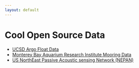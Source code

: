 ```yaml
---
layout: default
---
```

# Cool Open Source Data

- [UCSD Argo Float Data](http://www.argo.ucsd.edu/)
- [Monterey Bay Aquarium Research Institute Mooring Data](http://www.mbari.org/products/data-repository/mooring-data/)
- [US NorthEast Passive Acoustic sensing Network (NEPAN)](https://www.nefsc.noaa.gov/psb/acoustics/psbAcousticsNEPAN.html)